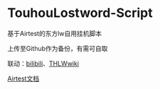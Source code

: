 # TouhouLostword-Script
 基于Airtest的东方lw自用挂机脚本

上传至Github作为备份，有需可自取

联动：[bilibili](https://space.bilibili.com/4275270)、[THLWwiki](http://touhoulostword.gamekee.com/user/index.html?uid=42378)

[Airtest文档](http://airtest.netease.com/docs/docs_AirtestIDE-zh_CN/)
